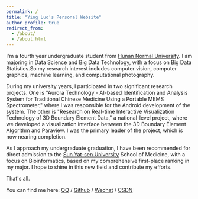 ```yaml
---
permalink: /
title: "Ying Luo's Personal Website"
author_profile: true
redirect_from: 
  - /about/
  - /about.html
---
```


I'm a fourth year undergraduate student from [Hunan Normal University](https://www.hunnu.edu.cn/). I am majoring in Data Science and Big Data Technology, with a focus on Big Data Statistics.So my research interest includes computer vision, computer graphics, machine learning, and computational photography.

During my university years, I participated in two significant research projects. 
One is "Aurora Technology - AI-based Identification and Analysis System for Traditional Chinese Medicine Using a Portable MEMS Spectrometer," where I was responsible for the Android development of the system. 
The other is "Research on Real-time Interactive Visualization Technology of 3D Boundary Element Data," a national-level project, where we developed a visualization interface between the 3D Boundary Element Algorithm and Paraview. I was the primary leader of the project, which is now nearing completion.

As I approach my undergraduate graduation, I have been recommended for direct admission to the [Sun Yat-sen University](https://www.sysu.edu.cn/) School of Medicine, with a focus on Bioinformatics, based on my comprehensive first-place ranking in my major. I hope to shine in this new field and contribute my efforts.

That's all.

You can find me here: [QQ](../images/qq.jpg) / [Github](https://github.com/yingluo2002) / [Wechat](../images/wechat.jpg) / [CSDN](https://blog.csdn.net/sixibiheye)

